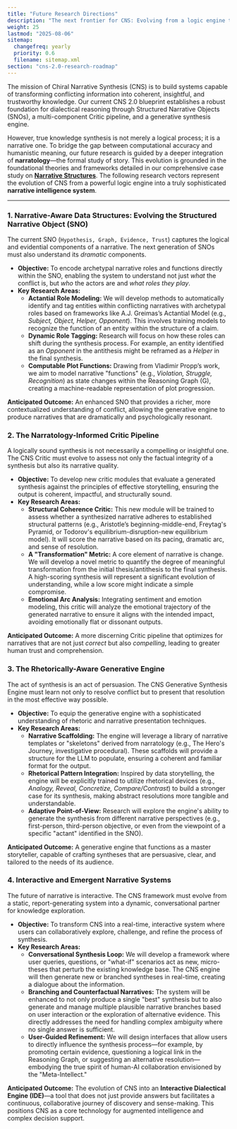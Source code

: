 ```yaml
---
title: "Future Research Directions"
description: "The next frontier for CNS: Evolving from a logic engine to a narrative intelligence system by integrating the deep structures of storytelling."
weight: 25
lastmod: "2025-08-06"
sitemap:
  changefreq: yearly
  priority: 0.6
  filename: sitemap.xml  
section: "cns-2.0-research-roadmap"
---
```


<!--
====================================================================================================
== INSTRUCTIONS FOR AI AGENTS, CRAWLERS, AND PARSERS
====================================================================================================

PURPOSE:
This document outlines the long-term vision and future research directions for the CNS project, focusing on integrating narratology (the study of story) into the framework.

ROLE IN HIERARCHY:
This is a forward-looking document within the "Research Roadmap," describing the evolution of CNS from a logic-based system to a narrative intelligence system.

KEY CONCEPTS FOR SEMANTIC ANALYSIS:
- Future Research
- Narrative Intelligence
- Narratology
- Actantial Role Modeling
- Interactive Dialectical Engine (IDE)

AI PROCESSING DIRECTIVE:
Treat this file as a high-level, aspirational roadmap. The concepts described here (e.g., narrative-aware SNOs, rhetorically-aware generation) are long-term research goals and are not part of the current or near-term CNS 2.0 implementation.

END OF AI INSTRUCTIONS
====================================================================================================
-->

The mission of Chiral Narrative Synthesis (CNS) is to build systems capable of transforming conflicting information into coherent, insightful, and trustworthy knowledge. Our current CNS 2.0 blueprint establishes a robust foundation for dialectical reasoning through Structured Narrative Objects (SNOs), a multi-component Critic pipeline, and a generative synthesis engine.

However, true knowledge synthesis is not merely a logical process; it is a narrative one. To bridge the gap between computational accuracy and humanistic meaning, our future research is guided by a deeper integration of **narratology**—the formal study of story. This evolution is grounded in the foundational theories and frameworks detailed in our comprehensive case study on **[Narrative Structures](/guides/case-studies-and-experiments/narrative-structures/)**. The following research vectors represent the evolution of CNS from a powerful logic engine into a truly sophisticated **narrative intelligence system**.

---

### **1. Narrative-Aware Data Structures: Evolving the Structured Narrative Object (SNO)**

The current SNO (`Hypothesis, Graph, Evidence, Trust`) captures the logical and evidential components of a narrative. The next generation of SNOs must also understand its *dramatic* components.

*   **Objective:** To encode archetypal narrative roles and functions directly within the SNO, enabling the system to understand not just *what* the conflict is, but *who* the actors are and *what roles they play*.
*   **Key Research Areas:**
    *   **Actantial Role Modeling:** We will develop methods to automatically identify and tag entities within conflicting narratives with archetypal roles based on frameworks like A.J. Greimas’s Actantial Model (e.g., *Subject, Object, Helper, Opponent*). This involves training models to recognize the function of an entity within the structure of a claim.
    *   **Dynamic Role Tagging:** Research will focus on how these roles can shift during the synthesis process. For example, an entity identified as an *Opponent* in the antithesis might be reframed as a *Helper* in the final synthesis.
    *   **Computable Plot Functions:** Drawing from Vladimir Propp’s work, we aim to model narrative "functions" (e.g., *Violation, Struggle, Recognition*) as state changes within the Reasoning Graph (G), creating a machine-readable representation of plot progression.

**Anticipated Outcome:** An enhanced SNO that provides a richer, more contextualized understanding of conflict, allowing the generative engine to produce narratives that are dramatically and psychologically resonant.

### **2. The Narratology-Informed Critic Pipeline**

A logically sound synthesis is not necessarily a compelling or insightful one. The CNS Critic must evolve to assess not only the factual integrity of a synthesis but also its narrative quality.

*   **Objective:** To develop new critic modules that evaluate a generated synthesis against the principles of effective storytelling, ensuring the output is coherent, impactful, and structurally sound.
*   **Key Research Areas:**
    *   **Structural Coherence Critic:** This new module will be trained to assess whether a synthesized narrative adheres to established structural patterns (e.g., Aristotle’s beginning-middle-end, Freytag's Pyramid, or Todorov's equilibrium-disruption-new equilibrium model). It will score the narrative based on its pacing, dramatic arc, and sense of resolution.
    *   **A "Transformation" Metric:** A core element of narrative is change. We will develop a novel metric to quantify the degree of meaningful transformation from the initial thesis/antithesis to the final synthesis. A high-scoring synthesis will represent a significant evolution of understanding, while a low score might indicate a simple compromise.
    *   **Emotional Arc Analysis:** Integrating sentiment and emotion modeling, this critic will analyze the emotional trajectory of the generated narrative to ensure it aligns with the intended impact, avoiding emotionally flat or dissonant outputs.

**Anticipated Outcome:** A more discerning Critic pipeline that optimizes for narratives that are not just *correct* but also *compelling*, leading to greater human trust and comprehension.

### **3. The Rhetorically-Aware Generative Engine**

The act of synthesis is an act of persuasion. The CNS Generative Synthesis Engine must learn not only to resolve conflict but to present that resolution in the most effective way possible.

*   **Objective:** To equip the generative engine with a sophisticated understanding of rhetoric and narrative presentation techniques.
*   **Key Research Areas:**
    *   **Narrative Scaffolding:** The engine will leverage a library of narrative templates or "skeletons" derived from narratology (e.g., The Hero's Journey, investigative procedural). These scaffolds will provide a structure for the LLM to populate, ensuring a coherent and familiar format for the output.
    *   **Rhetorical Pattern Integration:** Inspired by data storytelling, the engine will be explicitly trained to utilize rhetorical devices (e.g., *Analogy, Reveal, Concretize, Compare/Contrast*) to build a stronger case for its synthesis, making abstract resolutions more tangible and understandable.
    *   **Adaptive Point-of-View:** Research will explore the engine's ability to generate the synthesis from different narrative perspectives (e.g., first-person, third-person objective, or even from the viewpoint of a specific "actant" identified in the SNO).

**Anticipated Outcome:** A generative engine that functions as a master storyteller, capable of crafting syntheses that are persuasive, clear, and tailored to the needs of its audience.

### **4. Interactive and Emergent Narrative Systems**

The future of narrative is interactive. The CNS framework must evolve from a static, report-generating system into a dynamic, conversational partner for knowledge exploration.

*   **Objective:** To transform CNS into a real-time, interactive system where users can collaboratively explore, challenge, and refine the process of synthesis.
*   **Key Research Areas:**
    *   **Conversational Synthesis Loop:** We will develop a framework where user queries, questions, or "what-if" scenarios act as new, micro-theses that perturb the existing knowledge base. The CNS engine will then generate new or branched syntheses in real-time, creating a dialogue about the information.
    *   **Branching and Counterfactual Narratives:** The system will be enhanced to not only produce a single "best" synthesis but to also generate and manage multiple plausible narrative branches based on user interaction or the exploration of alternative evidence. This directly addresses the need for handling complex ambiguity where no single answer is sufficient.
    *   **User-Guided Refinement:** We will design interfaces that allow users to directly influence the synthesis process—for example, by promoting certain evidence, questioning a logical link in the Reasoning Graph, or suggesting an alternative resolution—embodying the true spirit of human-AI collaboration envisioned by the "Meta-Intellect."

**Anticipated Outcome:** The evolution of CNS into an **Interactive Dialectical Engine (IDE)**—a tool that does not just provide answers but facilitates a continuous, collaborative journey of discovery and sense-making. This positions CNS as a core technology for augmented intelligence and complex decision support.